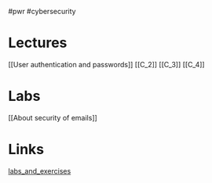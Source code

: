 #pwr #cybersecurity
# Lectures
[[User authentication and passwords]]
[[C_2]]
[[C_3]]
[[C_4]]

# Labs
[[About security of emails]]
# Links
[labs_and_exercises](https://cs.pwr.edu.pl/lauks/sec.html)

